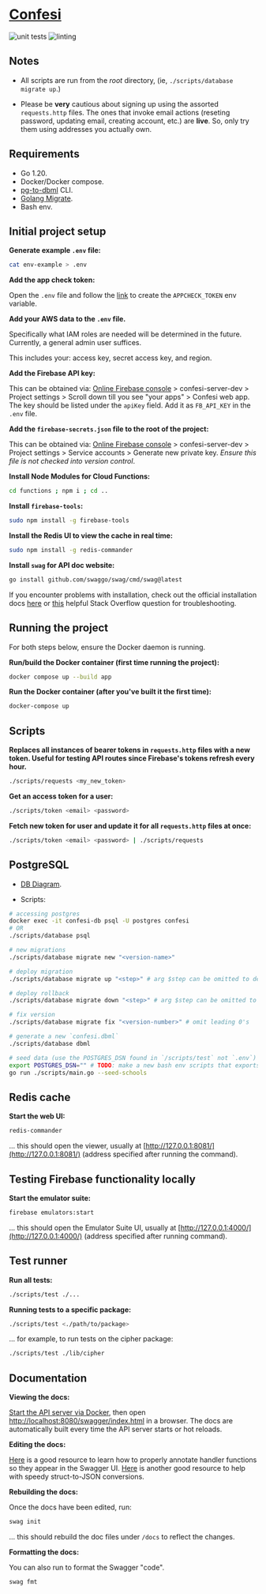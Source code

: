 # [Confesi](https://confesi.com)

![unit tests](https://github.com/mattrltrent/confesi-server/actions/workflows/unit_tests.yml/badge.svg)
![linting](https://github.com/mattrltrent/confesi-server/actions/workflows/linting.yml/badge.svg)

## Notes

- All scripts are run from the _root_ directory, (ie, `./scripts/database migrate up`.)

- Please be **very** cautious about signing up using the assorted `requests.http` files. The ones that invoke email actions (reseting password, updating email, creating account, etc.) are **live**. So, only try them using addresses you actually own.

## Requirements

- Go 1.20.
- Docker/Docker compose.
- [pg-to-dbml](https://github.com/papandreou/pg-to-dbml) CLI.
- [Golang Migrate](https://github.com/golang-migrate/migrate/tree/master/cmd/migrate#installation).
- Bash env.

## Initial project setup

**Generate example `.env` file:**

```sh
cat env-example > .env
```

**Add the app check token:**

Open the `.env` file and follow the [link](https://generate-random.org/api-token-generator) to create the `APPCHECK_TOKEN` env variable.

**Add your AWS data to the `.env` file.**

Specifically what IAM roles are needed will be determined in the future. Currently, a general admin user suffices.

This includes your: access key, secret access key, and region.

**Add the Firebase API key:**

This can be obtained via: [Online Firebase console](https://console.firebase.google.com/) > confesi-server-dev > Project settings > Scroll down till you see "your apps" > Confesi web app. The key should be listed under the `apiKey` field. Add it as `FB_API_KEY` in the `.env` file.

**Add the `firebase-secrets.json` file to the root of the project:**

This can be obtained via: [Online Firebase console](https://console.firebase.google.com/) > confesi-server-dev > Project settings > Service accounts > Generate new private key. _Ensure this file is not checked into version control_.

**Install Node Modules for Cloud Functions:**

```sh
cd functions ; npm i ; cd ..
```

**Install `firebase-tools`:**

```sh
sudo npm install -g firebase-tools
```

**Install the Redis UI to view the cache in real time:**
```sh
sudo npm install -g redis-commander
```

**Install `swag` for API doc website:**

```sh
go install github.com/swaggo/swag/cmd/swag@latest
```

If you encounter problems with installation, check out the official installation docs [here](https://github.com/swaggo/swag) or [this](https://stackoverflow.com/questions/73387155/swag-the-term-swag-is-not-recognized-as-the-name-of-a-cmdlet-function-scri) helpful Stack Overflow question for troubleshooting.


## Running the project

For both steps below, ensure the Docker daemon is running.

**Run/build the Docker container (first time running the project):**

```sh
docker compose up --build app
```

**Run the Docker container (after you've built it the first time):**

```sh
docker-compose up
```
## Scripts

**Replaces all instances of bearer tokens in `requests.http` files with a new token. Useful for testing API routes since Firebase's tokens refresh every hour.**

```sh
./scripts/requests <my_new_token>
```

**Get an access token for a user:**

```sh
./scripts/token <email> <password>
```

**Fetch new token for user and update it for all `requests.http` files at once:**

```sh
./scripts/token <email> <password> | ./scripts/requests
```

## PostgreSQL

- [DB Diagram](https://dbdiagram.io/d/64727d587764f72fcff5bc9a).

- Scripts:

```sh
# accessing postgres
docker exec -it confesi-db psql -U postgres confesi
# OR
./scripts/database psql

# new migrations
./scripts/database migrate new "<version-name>"

# deploy migration
./scripts/database migrate up "<step>" # arg $step can be omitted to deploy just the next one

# deploy rollback
./scripts/database migrate down "<step>" # arg $step can be omitted to rollback just the prev one

# fix version
./scripts/database migrate fix "<version-number>" # omit leading 0's

# generate a new `confesi.dbml`
./scripts/database dbml

# seed data (use the POSTGRES_DSN found in `/scripts/test` not `.env`)
export POSTGRES_DSN="" # TODO: make a new bash env scripts that exports all of this
go run ./scripts/main.go --seed-schools
```

## Redis cache

**Start the web UI:**
```sh
redis-commander
```

... this should open the viewer, usually at [http://127.0.0.1:8081/](http://127.0.0.1:8081/) (address specified after running the command).

## Testing Firebase functionality locally

**Start the emulator suite:**

```sh
firebase emulators:start
```

... this should open the Emulator Suite UI, usually at [http://127.0.0.1:4000/](http://127.0.0.1:4000/) (address specified after running command).

## Test runner

**Run all tests:**

```sh
./scripts/test ./...
```

**Running tests to a specific package:**

```sh
./scripts/test <./path/to/package>
```

... for example, to run tests on the cipher package:

```sh
./scripts/test ./lib/cipher
```

## Documentation

**Viewing the docs:**

[Start the API server via Docker](https://github.com/mattrltrent/confesi-server#running-the-project), then open [http://localhost:8080/swagger/index.html](http://localhost:8080/swagger/index.html) in a browser. The docs are automatically built every time the API server starts or hot reloads.

**Editing the docs:**

[Here](https://github.com/swaggo/swag#declarative-comments-format) is a good resource to learn how to properly annotate handler functions so they appear in the Swagger UI. [Here](https://mholt.github.io/json-to-go/) is another good resource to help with speedy struct-to-JSON conversions.

**Rebuilding the docs:**

Once the docs have been edited, run:

```sh
swag init
```

... this should rebuild the doc files under `/docs` to reflect the changes.

**Formatting the docs:**

You can also run to format the Swagger "code".

```sh
swag fmt
```